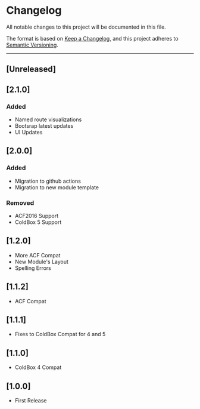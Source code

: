 # Changelog

All notable changes to this project will be documented in this file.

The format is based on [Keep a Changelog](https://keepachangelog.com/en/1.0.0/),
and this project adheres to [Semantic Versioning](https://semver.org/spec/v2.0.0.html).

----

## [Unreleased]

## [2.1.0]

### Added

- Named route visualizations
- Bootsrap latest updates
- UI Updates

## [2.0.0]

### Added

- Migration to github actions
- Migration to new module template

### Removed

- ACF2016 Support
- ColdBox 5 Support

## [1.2.0]

- More ACF Compat
- New Module's Layout
- Spelling Errors

## [1.1.2]

- ACF Compat

## [1.1.1]

- Fixes to ColdBox Compat for 4 and 5

## [1.1.0]

- ColdBox 4 Compat

## [1.0.0]

- First Release
